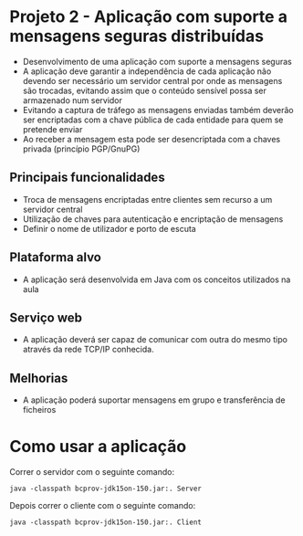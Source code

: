 # Projeto 2 - Aplicação com suporte a mensagens seguras distribuídas

* Desenvolvimento de uma aplicação com suporte a mensagens seguras
* A aplicação deve garantir a independência de cada aplicação não devendo ser necessário um servidor central por onde as mensagens são trocadas, evitando assim que o conteúdo sensível possa ser armazenado num servidor
* Evitando a captura de tráfego as mensagens enviadas também deverão ser encriptadas com a chave pública de cada entidade para quem se pretende enviar
* Ao receber a mensagem esta pode ser desencriptada com a chaves privada (princípio PGP/GnuPG)

## Principais funcionalidades

* Troca de mensagens encriptadas entre clientes sem recurso a um servidor central
* Utilização de chaves para autenticação e encriptação de mensagens
* Definir o nome de utilizador e porto de escuta

## Plataforma alvo

* A aplicação será desenvolvida em Java com os conceitos utilizados na aula

## Serviço web

* A aplicação deverá ser capaz de comunicar com outra do mesmo tipo através da rede TCP/IP conhecida.

## Melhorias

* A aplicação poderá suportar mensagens em grupo e transferência de ficheiros

# Como usar a aplicação

Correr o servidor com o seguinte comando:

`java -classpath bcprov-jdk15on-150.jar:. Server`

Depois correr o cliente com o seguinte comando:

`java -classpath bcprov-jdk15on-150.jar:. Client`

